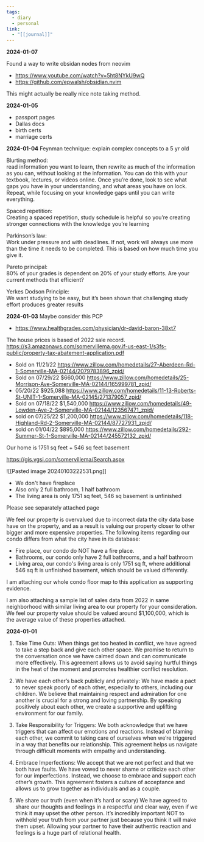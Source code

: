 ```yaml
---
tags:
  - diary
  - personal
link:
  - "[[journal]]"
---
```


**2024-01-07**

Found a way to write obsidan nodes from neovim
- https://www.youtube.com/watch?v=5ht8NYkU9wQ
- https://github.com/epwalsh/obsidian.nvim

This might actually be really nice note taking method.

**2024-01-05**
- passport pages
- Dallas docs
- birth certs
- marriage certs

**2024-01-04**
Feynman technique: explain complex concepts to a 5 yr old  
  
Blurting method:  
read information you want to learn, then rewrite as much of the information as you can, without looking at the information. You can do this with your textbook, lectures, or videos online. Once you’re done, look to see what gaps you have in your understanding, and what areas you have on lock. Repeat, while focusing on your knowledge gaps until you can write everything.  
  
Spaced repetition:  
Creating a spaced repetition, study schedule is helpful so you’re creating stronger connections with the knowledge you’re learning  
  
Parkinson’s law:  
Work under pressure and with deadlines. If not, work will always use more than the time it needs to be completed. This is based on how much time you give it.  
  
Pareto principal:  
80% of your grades is dependent on 20% of your study efforts. Are your current methods that efficient?  
  
Yerkes Dodson Principle:  
We want studying to be easy, but it’s been shown that challenging study effort produces greater results

**2024-01-03**
Maybe consider this PCP
- https://www.healthgrades.com/physician/dr-david-baron-38xt7

The house prices is based of 2022 sale record.
https://s3.amazonaws.com/somervillema.gov.if-us-east-1/s3fs-public/property-tax-abatement-application.pdf
- Sold on 11/21/22 https://www.zillow.com/homedetails/27-Aberdeen-Rd-1-Somerville-MA-02144/2079783896_zpid/
- Sold on 07/29/22 $660,000 https://www.zillow.com/homedetails/25-Morrison-Ave-Somerville-MA-02144/165999781_zpid/
- 05/20/22 $925,088 https://www.zillow.com/homedetails/11-13-Roberts-St-UNIT-1-Somerville-MA-02145/271379057_zpid/
- Sold on 07/18/22 $1,540,000 https://www.zillow.com/homedetails/49-Lowden-Ave-2-Somerville-MA-02144/123567471_zpid/
- sold on 07/25/22 $1,200,000 https://www.zillow.com/homedetails/118-Highland-Rd-2-Somerville-MA-02144/87727931_zpid/
- sold on 01/04/22 $895,000 https://www.zillow.com/homedetails/292-Summer-St-1-Somerville-MA-02144/245572132_zpid/

Our home is 1751 sq feet + 546 sq feet basement 

https://gis.vgsi.com/somervillema/Search.aspx

![[Pasted image 20240103222531.png]]

- We don't have fireplace
- Also only 2 full bathroom, 1 half bathroom
- The living area is only 1751 sq feet, 546 sq basement is unfinished

Please see separately attached page

We feel our property is overvalued due to incorrect data the city data base have on the property, and as a result is valuing our property closer to other bigger and more expensive properties.
The following items regarding our condo differs from what the city have in its database:
- Fire place, our condo do NOT have a fire place.
- Bathrooms, our condo only have 2 full bathrooms, and a half bathroom
- Living area, our condo's living area is only 1751 sq ft, where additional 546 sq ft is unfinished basement, which should be valued differently.
 
I am attaching our whole condo floor map to this application as supporting evidence.

I am also attaching a sample list of sales data from 2022 in same neighborhood with similar living area to our property for your consideration. We feel our property value should be valued around $1,100,000, which is the average value of these properties attached.

**2024-01-01**
  
1. Take Time Outs: When things get too heated in conflict, we have agreed to take a step back and give each other space. We promise to return to the conversation once we have calmed down and can communicate more effectively. This agreement allows us to avoid saying hurtful things in the heat of the moment and promotes healthier conflict resolution.  

2. We have each other’s back publicly and privately: We have made a pact to never speak poorly of each other, especially to others, including our children. We believe that maintaining respect and admiration for one another is crucial for a strong and loving partnership. By speaking positively about each other, we create a supportive and uplifting environment for our family.  
  
3. Take Responsibility for Triggers: We both acknowledge that we have triggers that can affect our emotions and reactions. Instead of blaming each other, we commit to taking care of ourselves when we’re triggered in a way that benefits our relationship. This agreement helps us navigate through difficult moments with empathy and understanding.  

4. Embrace Imperfections: We accept that we are not perfect and that we both have faults. We have vowed to never shame or criticize each other for our imperfections. Instead, we choose to embrace and support each other’s growth. This agreement fosters a culture of acceptance and allows us to grow together as individuals and as a couple.  

5. We share our truth (even when it’s hard or scary) We have agreed to share our thoughts and feelings in a respectful and clear way, even if we think it may upset the other person. It’s incredibly important NOT to withhold your truth from your partner just because you think it will make them upset. Allowing your partner to have their authentic reaction and feelings is a huge part of relational health.
